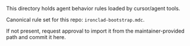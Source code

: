 This directory holds agent behavior rules loaded by cursor/agent tools.

Canonical rule set for this repo: `ironclad-bootstrap.mdc`.

If not present, request approval to import it from the maintainer-provided path and commit it here.

